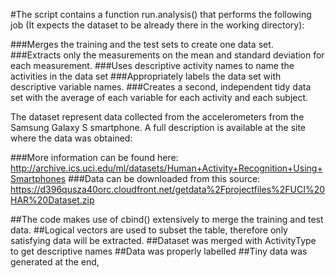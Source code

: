 #The script contains a function run.analysis() that performs the following job (It expects the dataset to be already there in the working directory):

###Merges the training and the test sets to create one data set.
###Extracts only the measurements on the mean and standard deviation for each measurement. 
###Uses descriptive activity names to name the activities in the data set
###Appropriately labels the data set with descriptive variable names. 
###Creates a second, independent tidy data set with the average of each variable for each activity and each subject. 

The dataset represent data collected from the accelerometers from the Samsung Galaxy S smartphone. A full description is available at the site where the data was obtained: 

###More information can be found here: http://archive.ics.uci.edu/ml/datasets/Human+Activity+Recognition+Using+Smartphones 
###Data can be downloaded from this source: https://d396qusza40orc.cloudfront.net/getdata%2Fprojectfiles%2FUCI%20HAR%20Dataset.zip 

##The code makes use of 	cbind() extensively to merge the training and test data.
##Logical vectors are used to subset the table, therefore only satisfying data will be extracted.
##Dataset was merged with ActivityType to get descriptive names
##Data was properly labelled
##Tiny data was generated at the end,

